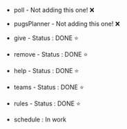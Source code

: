 - poll - Not adding this one! ❌

- pugsPlanner - Not adding this one! ❌

- give - Status : DONE ⭐

- remove - Status : DONE ⭐

- help - Status : DONE ⭐ 

- teams - Status : DONE ⭐

- rules - Status : DONE ⭐

- schedule : In work
